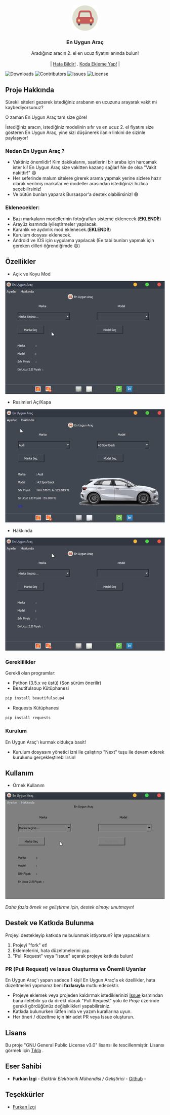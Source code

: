 <br/>
<p align="center">
  <a href="https://github.com/Furkan-izgi/En Uygun Araç">
    <img src="assets/app.svg" alt="Logo" width="80" height="80">
  </a>

  <h3 align="center">En Uygun Araç</h3>

  <p align="center">
    Aradığınız aracın 2. el en ucuz fiyatını anında bulun!
    <br/>
    <br/>
    |
    <a href="https://github.com/Furkan-izgi/EnUygunArac/issues">Hata Bildir!</a>
    .
    <a href="https://github.com/Furkan-izgi/EnUygunArac/pulls">Koda Ekleme Yap!</a>
    |
  </p>
</p>

![Downloads](https://img.shields.io/github/downloads/Furkan-izgi/EnUygunArac/total) ![Contributors](https://img.shields.io/github/contributors/Furkan-izgi/EnUygunArac?color=dark-green) ![Issues](https://img.shields.io/github/issues/Furkan-izgi/EnUygunArac) ![License](https://img.shields.io/github/license/Furkan-izgi/EnUygunArac)

## Proje Hakkında

Sürekli siteleri gezerek istediğiniz arabanın en ucuzunu arayarak vakit mi kaybediyorsunuz? 

O zaman En Uygun Araç tam size göre!

İstediğiniz aracın, istediğiniz modelinin sıfır ve en ucuz 2. el fiyatını size gösteren En Uygun Araç, yine sizi düşünerek ilanın linkini de sizinle paylaşıyor!

### Neden En Uygun Araç ?

* Vaktiniz önemlidir! Kim dakikalarını, saatlerini bir araba için harcamak ister ki! En Uygun Araç size vakitten kazanç sağlar! 
Ne de olsa "Vakit nakittir!" :smile:
* Her seferinde malum sitelere girerek arama yapmak yerine sizlere hazır olarak verilmiş markalar ve modeller arasından istediğinizi hızlıca seçebilirsiniz!
* Ve bütün bunları yaparak Bursaspor'a destek olabilirsiniz! :sweat_smile:

### Eklenecekler:
* Bazı markaların modellerinin fotoğrafları sisteme eklenecek.(**EKLENDİ!**)
* Arayüz kısmında iyileştirmeler yapılacak.
* Karanlık ve aydınlık mod eklenecek.(**EKLENDİ!**)
* Kurulum dosyası eklenecek.
* Android ve IOS için uygulama yapılacak (Ee tabi bunları yapmak için gereken dilleri öğrendiğimde :smile:)

## Özellikler
* Açık ve Koyu Mod

![Screen Shot](assets/readme/temalar.gif)

* Resimleri Aç/Kapa

![Screen Shot](assets/readme/resim-ac-kapa.gif)

* Hakkında

![Screen Shot](assets/readme/hakkinda.gif)


### Gereklilikler

Gerekli olan programlar:

* Python (3.5.x ve üstü) (Son sürüm önerilir)
* Beautifulsoup Kütüphanesi
```sh
pip install beautifulsoup4
```
* Requests Kütüphanesi
```sh
pip install requests
```

### Kurulum
En Uygun Araç'ı kurmak oldukça basit!
* Kurulum dosyasını yönetici izni ile çalıştırıp "Next" tuşu ile devam ederek kurulumu gerçekleştirebilirsin!

## Kullanım
* Örnek Kullanım

![Screen Shot](assets/readme/marka-model-sec.gif)

_Daha fazla örnek ve geliştirme için, destek olmayı unutmayın!_

## Destek ve Katkıda Bulunma

Projeyi destekleyip katkıda mı bulunmak istiyorsun? İşte yapacakların:

1. Projeyi "fork" et!
2. Eklemelerini, hata düzeltmelerini yap.
3. "Pull Request" veya "Issue" açarak projeye katkıda bulun!


### PR (Pull Request) ve Issue Oluşturma ve Önemli Uyarılar

En Uygun Araç'ı yapan sadece 1 kişi! En Uygun Araç'a ek özellikler, hata düzeltmeleri yapmanız beni **fazlasıyla** mutlu edecektir.
* Projeye eklemek veya projeden kaldırmak istediklerinizi [Issue](https://github.com/Furkan-izgi/EnUygunArac/issues/new) kısmından bana iletebilir ya da direkt olarak "Pull Request" yolu ile *Proje* üzerinde gerekli gördüğünüz değişiklikleri yapabilirsiniz.
* Katkıda bulunurken lütfen imla ve yazım kurallarına uyun.
* Her öneri / düzeltme için **bir** adet PR veya Issue oluşturun.

## Lisans

Bu proje "GNU General Public License v3.0" lisansı ile tescillenmiştir. Lisansı görmek için [Tıkla](https://github.com/Furkan-izgi/EnUygunArac/blob/main/LICENSE.md) .

## Eser Sahibi

* **Furkan İzgi** - *Elektrik Elektronik Mühendisi / Geliştirici* - [Github](https://github.com/Furkan-izgi/) -

## Teşekkürler

* [Furkan İzgi](https://github.com/Furkan-izgi/)
